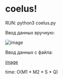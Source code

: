 # coelus!

RUN: python3 coelus.py

Ввод данных вручную:

![image](https://user-images.githubusercontent.com/59183324/122504807-b3813200-d003-11eb-847b-7520ce306266.png)

Ввод данных с файла:

[image](https://user-images.githubusercontent.com/59183324/122504783-a3695280-d003-11eb-9aca-81f8b85ce1ef.png)

time: O(M1 * M2 * S * Q)
